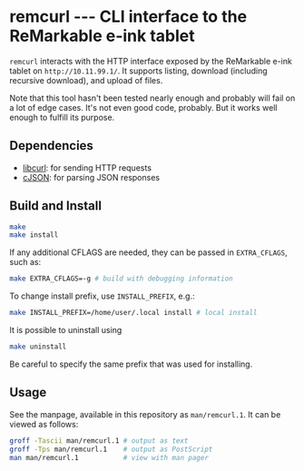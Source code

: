 # remcurl --- CLI interface to the ReMarkable e-ink tablet

`remcurl` interacts with the HTTP interface exposed by the ReMarkable e-ink
tablet on `http://10.11.99.1/`. It supports listing, download (including
recursive download), and upload of files.

Note that this tool hasn't been tested nearly enough and probably will fail
on a lot of edge cases. It's not even good code, probably.  But it works well
enough to fulfill its purpose.

## Dependencies

- [libcurl](https://curl.se): for sending HTTP requests
- [cJSON](https://github.com/DaveGamble/cJSON): for parsing JSON responses

## Build and Install

```sh
make
make install
```

If any additional CFLAGS are needed, they can be passed in `EXTRA_CFLAGS`,
such as:
```sh
make EXTRA_CFLAGS=-g # build with debugging information
```

To change install prefix, use `INSTALL_PREFIX`, e.g.:
```sh
make INSTALL_PREFIX=/home/user/.local install # local install
```

It is possible to uninstall using
```sh
make uninstall
```
Be careful to specify the same prefix that was used for installing.

## Usage

See the manpage, available in this repository as `man/remcurl.1`. It can be
viewed as follows:
```sh
groff -Tascii man/remcurl.1 # output as text
groff -Tps man/remcurl.1    # output as PostScript
man man/remcurl.1           # view with man pager
```
